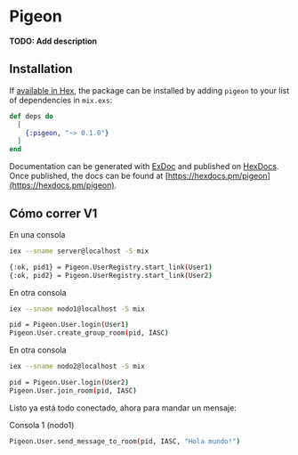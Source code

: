 # Pigeon

**TODO: Add description**

## Installation

If [available in Hex](https://hex.pm/docs/publish), the package can be installed
by adding `pigeon` to your list of dependencies in `mix.exs`:

```elixir
def deps do
  [
    {:pigeon, "~> 0.1.0"}
  ]
end
```

Documentation can be generated with [ExDoc](https://github.com/elixir-lang/ex_doc)
and published on [HexDocs](https://hexdocs.pm). Once published, the docs can
be found at [https://hexdocs.pm/pigeon](https://hexdocs.pm/pigeon).

## Cómo correr V1

En una consola
```bash
iex --sname server@localhost -S mix
```
```bash
{:ok, pid1} = Pigeon.UserRegistry.start_link(User1)
{:ok, pid2} = Pigeon.UserRegistry.start_link(User2)
```

En otra consola
```bash
iex --sname nodo1@localhost -S mix
```
```bash
pid = Pigeon.User.login(User1)
Pigeon.User.create_group_room(pid, IASC)
```

En otra consola
```bash
iex --sname nodo2@localhost -S mix
```
```bash
pid = Pigeon.User.login(User2)
Pigeon.User.join_room(pid, IASC)
```

Listo ya está todo conectado, ahora para mandar un mensaje:

Consola 1 (nodo1)
```bash
Pigeon.User.send_message_to_room(pid, IASC, "Hola mundo!")
```